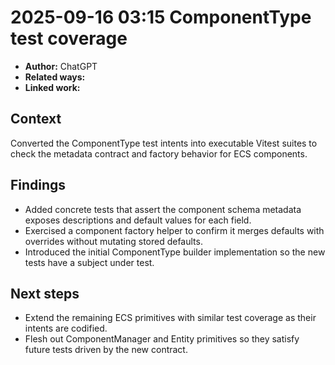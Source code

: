 # 2025-09-16 03:15 ComponentType test coverage
- **Author:** ChatGPT
- **Related ways:**
- **Linked work:**

## Context
Converted the ComponentType test intents into executable Vitest suites to check the metadata contract and factory behavior for ECS components.

## Findings
- Added concrete tests that assert the component schema metadata exposes descriptions and default values for each field.
- Exercised a component factory helper to confirm it merges defaults with overrides without mutating stored defaults.
- Introduced the initial ComponentType builder implementation so the new tests have a subject under test.

## Next steps
- Extend the remaining ECS primitives with similar test coverage as their intents are codified.
- Flesh out ComponentManager and Entity primitives so they satisfy future tests driven by the new contract.
